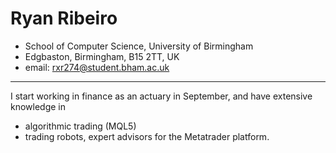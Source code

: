 # Ryan Ribeiro

- School of Computer Science, University of Birmingham
- Edgbaston, Birmingham, B15 2TT, UK
- email: rxr274@student.bham.ac.uk
___

I start working in finance as an actuary in September, and have extensive knowledge in

- algorithmic trading (MQL5)
- trading robots, expert advisors for the Metatrader platform.
